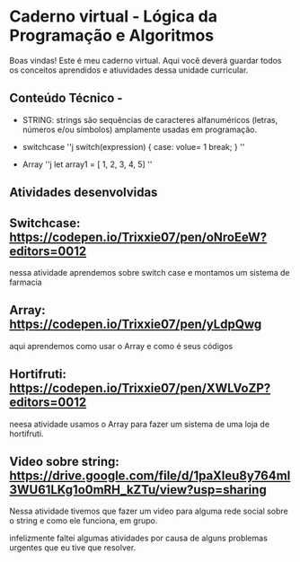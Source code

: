 # Caderno virtual - Lógica da Programação e Algoritmos
Boas vindas! Este é meu caderno virtual. Aqui você deverá guardar todos os conceitos aprendidos e atiuvidades dessa unidade curricular. 


## Conteúdo Técnico -
- STRING:
   strings são sequências de caracteres alfanuméricos (letras, números e/ou símbolos) amplamente usadas em programação.
  
- switchcase
  ''j
  switch(expression) {
  case: volue= 1
  break;
 } ''
- Array
''j
  let array1 = [ 1, 2, 3, 4, 5]
  ''

## Atividades desenvolvidas

## Switchcase: https://codepen.io/Trixxie07/pen/oNroEeW?editors=0012 
nessa atividade aprendemos sobre switch case e montamos um sistema de farmacia
## Array: https://codepen.io/Trixxie07/pen/yLdpQwg
aqui aprendemos como usar o Array e como é seus códigos
## Hortifruti: https://codepen.io/Trixxie07/pen/XWLVoZP?editors=0012
neesa atividade usamos o Array para fazer um sistema de uma loja de hortifruti.
## Video sobre string:  https://drive.google.com/file/d/1paXleu8y764mI3WU61LKg1o0mRH_kZTu/view?usp=sharing
Nessa atividade tivemos que fazer um video para alguma rede social sobre o string e como ele funciona, em grupo.

infelizmente faltei algumas atividades por causa de alguns problemas urgentes que eu tive que resolver.
